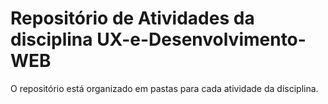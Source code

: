 # Repositório de Atividades da disciplina UX-e-Desenvolvimento-WEB

O repositório está organizado em pastas para cada atividade da disciplina.

